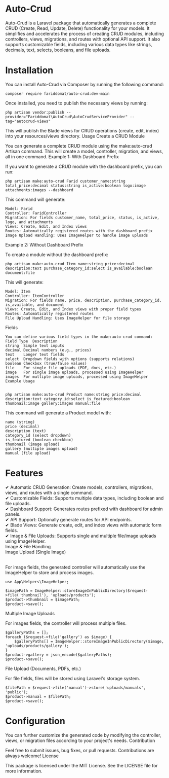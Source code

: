 # Auto-Crud

Auto-Crud is a Laravel package that automatically generates a complete CRUD (Create, Read, Update, Delete) functionality for your models. It simplifies and accelerates the process of creating CRUD modules, including controllers, views, migrations, and routes with optional API support. It also supports customizable fields, including various data types like strings, decimals, text, selects, booleans, and file uploads.
 
# Installation

You can install Auto-Crud via Composer by running the following command:

    composer require fariddomat/auto-crud:dev-main

Once installed, you need to publish the necessary views by running:

    php artisan vendor:publish --provider="Fariddomat\AutoCrud\AutoCrudServiceProvider" --tag="autocrud-views"

This will publish the Blade views for CRUD operations (create, edit, index) into your resources/views directory.
Usage
Create a CRUD Module

You can generate a complete CRUD module using the make:auto-crud Artisan command. This will create a model, controller, migration, and views, all in one command.
Example 1: With Dashboard Prefix

If you want to generate a CRUD module with the dashboard prefix, you can run:

    php artisan make:auto-crud Farid customer_name:string total_price:decimal status:string is_active:boolean logo:image attachments:images --dashboard

This command will generate:

    Model: Farid
    Controller: FaridController
    Migration: For fields customer_name, total_price, status, is_active, logo, and attachments
    Views: Create, Edit, and Index views
    Routes: Automatically registered routes with the dashboard prefix
    Image Upload Handling: Uses ImageHelper to handle image uploads

Example 2: Without Dashboard Prefix

To create a module without the dashboard prefix:

    php artisan make:auto-crud Item name:string price:decimal description:text purchase_category_id:select is_available:boolean document:file 

This will generate:

    Model: Item
    Controller: ItemController
    Migration: For fields name, price, description, purchase_category_id, is_available, and document
    Views: Create, Edit, and Index views with proper field types
    Routes: Automatically registered routes 
    File Upload Handling: Uses ImageHelper for file storage

Fields

    You can define various field types in the make:auto-crud command:
    Field Type	Description
    string	Simple text inputs
    decimal	Decimal numbers (e.g., prices)
    text	Longer text fields
    select	Dropdown fields with options (supports relations)
    boolean	Checkbox (true/false values)
    file	For single file uploads (PDF, docs, etc.)
    image	For single image uploads, processed using ImageHelper
    images	For multiple image uploads, processed using ImageHelper
    Example Usage


    php artisan make:auto-crud Product name:string price:decimal description:text category_id:select is_featured:boolean thumbnail:image gallery:images manual:file

This command will generate a Product model with:

    name (string)
    price (decimal)
    description (text)
    category_id (select dropdown)
    is_featured (boolean checkbox)
    thumbnail (image upload)
    gallery (multiple images upload)
    manual (file upload)

# Features

✔ Automatic CRUD Generation: Create models, controllers, migrations, views, and routes with a single command.<br>
✔ Customizable Fields: Supports multiple data types, including boolean and file uploads.<br>
✔ Dashboard Support: Generates routes prefixed with dashboard for admin panels.<br>
✔ API Support: Optionally generate routes for API endpoints.<br>
✔ Blade Views: Generate create, edit, and index views with automatic form fields.<br>
✔ Image & File Uploads: Supports single and multiple file/image uploads using ImageHelper.<br>
Image & File Handling<br>
Image Upload (Single Image)<br>
<br>

For image fields, the generated controller will automatically use the ImageHelper to store and process images.

    use App\Helpers\ImageHelper;

    $imagePath = ImageHelper::storeImageInPublicDirectory($request->file('thumbnail'), 'uploads/products');
    $product->thumbnail = $imagePath;
    $product->save();

Multiple Image Uploads

For images fields, the controller will process multiple files.

    $galleryPaths = [];
    foreach ($request->file('gallery') as $image) {
        $galleryPaths[] = ImageHelper::storeImageInPublicDirectory($image, 'uploads/products/gallery');
    }
    $product->gallery = json_encode($galleryPaths);
    $product->save();

File Upload (Documents, PDFs, etc.)

For file fields, files will be stored using Laravel's storage system.

    $filePath = $request->file('manual')->store('uploads/manuals', 'public');
    $product->manual = $filePath;
    $product->save();

# Configuration

You can further customize the generated code by modifying the controller, views, or migration files according to your project's needs.
Contribution

Feel free to submit issues, bug fixes, or pull requests. Contributions are always welcome!
License

This package is licensed under the MIT License. See the LICENSE file for more information.